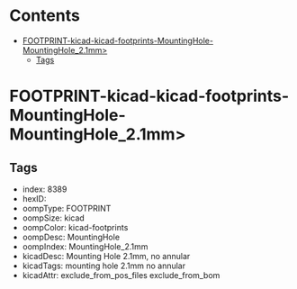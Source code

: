 



Contents
========

* [FOOTPRINT-kicad-kicad-footprints-MountingHole-MountingHole_2.1mm>](#footprint-kicad-kicad-footprints-mountinghole-mountinghole_21mm)
	* [Tags](#tags)

# FOOTPRINT-kicad-kicad-footprints-MountingHole-MountingHole_2.1mm>

## Tags

- index: 8389
- hexID: 
- oompType: FOOTPRINT
- oompSize: kicad
- oompColor: kicad-footprints
- oompDesc: MountingHole
- oompIndex: MountingHole_2.1mm
- kicadDesc: Mounting Hole 2.1mm, no annular
- kicadTags: mounting hole 2.1mm no annular
- kicadAttr: exclude_from_pos_files exclude_from_bom
